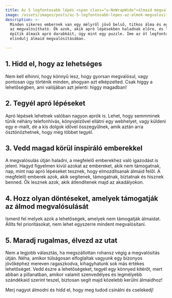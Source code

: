 ```yaml
---
title: Az 5 legfontosabb lépés <span class="u-NoWrapWide">álmaid megvalósításához</span>
image: /assets/images/posts/az-5-legfontosabb-lepes-az-almok-megvalositasahoz-social.jpg
description: >-
  Minden sikeres embernek van egy mélyről jövő belső, titkos álma és egy erős hite, hogy az
  az megvalósítható. Ők azok, akik apró lépésekben haladnak előre, és lépésről-lépésre.
  építik álmaik apró darabkáit, úgy mint egy puzzle. Íme az öt legfontosabb lépés, hogy
  elindulj álmaid megvalósításában.

---
```


## 1. Hidd el, hogy az lehetséges

Nem kell elhinni, hogy könnyű lesz, hogy gyorsan megvalósul, vagy pontosan úgy
történik minden, ahogyan azt elképzelted. Csak higgy a lehetőségben, ami
valójában azt jelenti: higgy magadban!

## 2. Tegyél apró lépéseket

Apró lépések lehetnek valóban nagyon aprók is. Lehet, hogy semmminek tűnik
néhány telefonhívás, könyvjelzővel ellátni egy webhelyet, vagy küldeni egy
e-mailt, de a kis dolgok idővel összegyűlnek, amik aztán arra ösztönözhetnek,
hogy még többet tegyél.

## 3. Vedd magad körül inspiráló emberekkel

A megvalósulás útján haladni, a megfelelő emberekhez való igazodást is jelent.
Hagyd figyelmen kívül azokat az embereket, akik nem támogatnak, nap, mint nap
apró lépéseket tesznek, hogy elmozdítsanak álmaid felől. A megfelelő emberek
azok, akik segítenek, támogatnak, bíztatnak és hisznek benned. Ők lesznek azok,
akik átlendítenek majd az akadályokon.

## 4. Hozz olyan döntéseket, amelyek támogatják az álmod megvalósulását

Ismerd fel melyek azok a lehetőségek, amelyek nem támogatják álmaidat. Állíts
fel prioritásokat, nem lehet egyszerre mindent megvalósítani.

## 5. Maradj rugalmas, élvezd az utat

Nem a legjobb választás, ha megszállottan rohansz végig a megvalósítás útján.
Néha, amikor túlságosan elfoglaltak vagyunk egy bizonyos jövőképhez mereven
ragaszkodva, kihagyhatunk sok más értékes lehetőséget. Vedd észre a
lehetőségeket, tegyél egy könnyed kitérőt, mert abban a pillanatban, amikor
valamit szenvedélyes és legmélyebb szándékaid szerint teszel, biztosan segít
majd közelebb kerülni álmaidhoz!

Merj nagyot álmodni és hidd el, hogy meg tudod csinálni és cselekedj!


